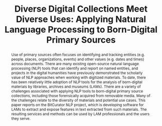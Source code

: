 ---
abstract: Use of primary sources often focuses on identifying and tracking entities
  (e.g. people, places, organizations, events) and other values (e.g. dates and times)
  across documents. There are many existing open-source natural language processing
  (NLP) tools that can identify and report on named entities, and projects in the
  digital humanities have previously demonstrated the scholarly value of NLP approaches
  when working with digitized materials. To date, there has been relatively little
  adoption of NLP tools for the analysis of born-digital materials by libraries, archives
  and museums (LAMs). There are a variety of challenges associated with applying NLP
  tools to born-digital primary source collections, including those forensically acquired
  from removable media. Many of the challenges relate to the diversity of materials
  and potential use cases. This paper reports on the BitCurator NLP project, which
  is developing software for LAMs to extract and expose features in text extracted
  from such materials. The resulting services and methods can be used by LAM professionals
  and the users they serve.
creators:
- Lee, Christopher
- Woods, Kam
date: null
document_url: https://services.phaidra.univie.ac.at/api/object/o:931103/download
grand_parent: iPRES
institutions: []
keywords:
- kyoto
landing_page_url: https://phaidra.univie.ac.at/o:931103
language: eng
layout: publication
license: CC BY-SA 4.0 International
notes_url: null
parent: iPRES 2017
presentation_url: null
publication_type: paper
size: 135616
source_name: iPRES
title: 'Diverse Digital Collections Meet Diverse Uses: Applying Natural Language Processing
  to Born-Digital Primary Sources'
year: 2017
---